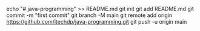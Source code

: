 echo "# java-programming" >> README.md
git init
git add README.md
git commit -m "first commit"
git branch -M main
git remote add origin https://github.com/itechdp/java-programming.git
git push -u origin main

